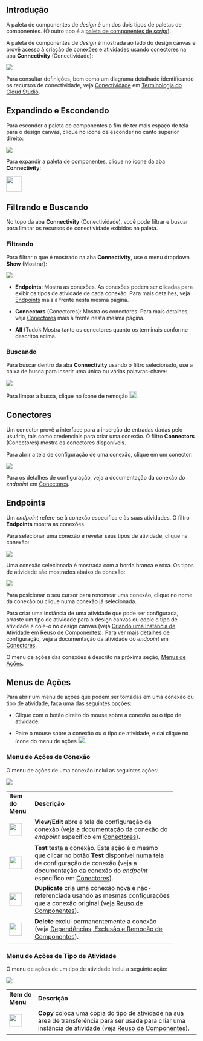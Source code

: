 [//]: # (Paleta de Componentes de *Design*)
[//]: # (This is a translation of Version 5, published on October 20, 2021.)

## Introdução

A paleta de componentes de *design* é um dos dois tipos de paletas de
componentes. (O outro tipo é a [paleta de componentes de
*script*](https://success.jitterbit.com/display/CS/Script+Component+Palette?showLanguage=pt_BR)).

A paleta de componentes de *design* é mostrada ao lado do design canvas
e provê acesso à criação de conexões e atividades usando conectores na
aba **Connectivity** (Conectividade):

<span class="confluence-embedded-file-wrapper"><img
src="https://docs-source.jitterbit.com/cs/component-palette/connectivity/all_amazon-s3_activities.png"
class="confluence-embedded-image confluence-external-resource"
data-image-src="https://docs-source.jitterbit.com/cs/component-palette/connectivity/all_amazon-s3_activities.png" /></span>

Para consultar definições, bem como um diagrama detalhado identificando
os recursos de conectividade, veja [Conectividade](https://success.jitterbit.com/display/CS/Cloud+Studio+Terminology#CloudStudioTerminology-connectivity?showLanguage=pt_BR) em
[Terminologia do Cloud Studio](https://success.jitterbit.com/display/CS/Cloud+Studio+Terminology?showLanguage=pt_BR).

## Expandindo e Escondendo

Para esconder a paleta de componentes a fim de ter mais espaço de tela
para o design canvas, clique no ícone de esconder no canto superior
direito:

<span
class="confluence-embedded-file-wrapper"><img src="https://docs-source.jitterbit.com/common/icons/collapse_2.png"
class="confluence-embedded-image confluence-external-resource"
data-image-src="https://docs-source.jitterbit.com/common/icons/collapse_2.png" /></span>

Para expandir a paleta de componentes, clique no ícone da aba
**Connectivity**:

<span
class="confluence-embedded-file-wrapper confluence-embedded-manual-size"><img
src="https://docs-source.jitterbit.com/common/icons/tab_connectivity.png"
class="confluence-embedded-image confluence-external-resource"
data-image-src="https://docs-source.jitterbit.com/common/icons/tab_connectivity.png"
height="40" /></span>

## Filtrando e Buscando

No topo da aba **Connectivity** (Conectividade), você pode filtrar e
buscar para limitar os recursos de conectividade exibidos na paleta.

### Filtrando

Para filtrar o que é mostrado na aba **Connectivity**, use o menu
dropdown **Show** (Mostrar):

<span class="confluence-embedded-file-wrapper"><img
src="https://docs-source.jitterbit.com/cs/component-palette/connectivity/show.png"
class="confluence-embedded-image confluence-external-resource"
data-image-src="https://docs-source.jitterbit.com/cs/component-palette/connectivity/show.png" /></span>

-   **Endpoints**: Mostra as conexões. As conexões podem ser clicadas
    para exibir os tipos de atividade de cada conexão. Para mais
    detalhes, veja [Endpoints](#DesignComponentPalette-endpoints) mais à frente nesta mesma página.

-   **Connectors** (Conectores): Mostra os conectores. Para mais
    detalhes, veja [Conectores](#DesignComponentPalette-connectors) mais à frente nesta mesma página.

-   **All** (Tudo): Mostra tanto os conectores quanto os terminais
    conforme descritos acima.

### Buscando

Para buscar dentro da aba **Connectivity** usando o filtro selecionado,
use a caixa de busca para inserir uma única ou várias palavras-chave:

<span class="confluence-embedded-file-wrapper"><img
src="https://docs-source.jitterbit.com/cs/component-palette/connectivity/all_amazon_search.png"
class="confluence-embedded-image confluence-external-resource"
data-image-src="https://docs-source.jitterbit.com/cs/component-palette/connectivity/all_amazon_search.png" /></span>

Para limpar a busca, clique no ícone de remoção
<span
class="confluence-embedded-file-wrapper confluence-embedded-manual-size"><img src="https://docs-source.jitterbit.com/common/icons/close_10.png"
class="confluence-embedded-image confluence-external-resource"
data-image-src="https://docs-source.jitterbit.com/common/icons/close_10.png"
height="18" /></span>.


## <span id="DesignComponentPalette-connectors" class="confluence-anchor-link conf-macro output-inline" hasbody="false" macro-name="anchor"> </span>Conectores

Um conector provê a interface para a inserção de entradas dadas pelo
usuário, tais como credenciais para criar uma conexão. O filtro
**Connectors** (Conectores) mostra os conectores disponíveis.

Para abrir a tela de configuração de uma conexão, clique em um conector:

<span class="confluence-embedded-file-wrapper"><img
src="https://docs-source.jitterbit.com/cs/component-palette/connectivity/connectors_amazon-s3.png"
class="confluence-embedded-image confluence-external-resource"
data-image-src="https://docs-source.jitterbit.com/cs/component-palette/connectivity/connectors_amazon-s3.png" /></span>

Para os detalhes de configuração, veja a documentação da conexão do
*endpoint* em [Conectores](https://success.jitterbit.com/display/CS/Connectors?showLanguage=pt_BR).

## Endpoints

Um *endpoint* refere-se à conexão específica e às suas atividades. O
filtro **Endpoints** mostra as conexões.

Para selecionar uma conexão e revelar seus tipos de atividade, clique na
conexão:

<span class="confluence-embedded-file-wrapper"><img
src="https://docs-source.jitterbit.com/cs/component-palette/connectivity/endpoints_amazon-s3_connection.png"
class="confluence-embedded-image confluence-external-resource"
data-image-src="https://docs-source.jitterbit.com/cs/component-palette/connectivity/endpoints_amazon-s3_connection.png" /></span>

Uma conexão selecionada é mostrada com a borda branca e roxa. Os tipos
de atividade são mostrados abaixo da conexão:

<span class="confluence-embedded-file-wrapper"><img
src="https://docs-source.jitterbit.com/cs/component-palette/connectivity/endpoints_amazon-s3_activities.png"
class="confluence-embedded-image confluence-external-resource"
data-image-src="https://docs-source.jitterbit.com/cs/component-palette/connectivity/endpoints_amazon-s3_activities.png" /></span>

Para posicionar o seu cursor para renomear uma conexão, clique no nome
da conexão ou clique numa conexão já selecionada.

Para criar uma instância de uma atividade que pode ser configurada,
arraste um tipo de atividade para o design canvas ou copie o tipo de
atividade e cole-o no design canvas (veja [Criando uma Instância de
Atividade](https://success.jitterbit.com/display/CS/Component+Reuse?showLanguage=pt_BR#ComponentReuse-creating-an-activity-instance) em [Reuso de Componentes](https://success.jitterbit.com/display/CS/Component+Reuse?showLanguage=pt_BR)). Para ver mais detalhes de
configuração, veja a documentação da atividade do *endpoint* em
[Conectores](https://success.jitterbit.com/display/CS/Connectors?showLanguage=pt_BR).

O menu de ações das conexões é descrito na próxima seção, [Menus de
Ações](#DesignComponentPalette-actions-menus).


## <span id="DesignComponentPalette-actions-menus" class="confluence-anchor-link conf-macro output-inline" hasbody="false" macro-name="anchor"> </span>Menus de Ações

Para abrir um menu de ações que podem ser tomadas em uma conexão ou tipo
de atividade, faça uma das seguintes opções:

-   Clique com o botão direito do mouse sobre a conexão ou o tipo de
    atividade.

-   Paire o mouse sobre a conexão ou o tipo de atividade, e daí clique
    no ícone do menu de ações
    <span
    class="confluence-embedded-file-wrapper confluence-embedded-manual-size"><img
    src="https://docs-source.jitterbit.com/common/icons/actions-menu_24.png"
    class="confluence-embedded-image confluence-external-resource"
    data-image-src="https://docs-source.jitterbit.com/common/icons/actions-menu_24.png"
    height="18" /></span>.

### Menu de Ações de Conexão

O menu de ações de uma conexão inclui as seguintes ações:

<span class="confluence-embedded-file-wrapper"><img
src="https://docs-source.jitterbit.com/cs/component-palette/connectivity/connection_actions-menu.png"
class="confluence-embedded-image confluence-external-resource"
data-image-src="https://docs-source.jitterbit.com/cs/component-palette/connectivity/connection_actions-menu.png" /></span>

<div class="table-wrap">

<table class="relative-table confluenceTable" style="width: 87.7076%;">
<colgroup>
<col style="width: 15%" />
<col style="width: 84%" />
</colgroup>
<tbody>
<tr class="header header">
<td class="highlight-grey confluenceTd"
data-highlight-colour="grey"><strong>Item do Menu</strong></td>
<td class="highlight-grey confluenceTd"
data-highlight-colour="grey"><strong>Descrição</strong></td>
</tr>
<tr class="odd odd">
<td class="confluenceTd"><div class="content-wrapper">
<p><span
class="confluence-embedded-file-wrapper confluence-embedded-manual-size"><img
src="https://docs-source.jitterbit.com/cs/menu-items/view-edit.png"
class="confluence-embedded-image confluence-external-resource"
data-image-src="https://docs-source.jitterbit.com/cs/menu-items/view-edit.png"
height="33" /></span></p>
</div></td>
<td class="confluenceTd"><strong>View/Edit</strong> abre a tela de configuração da conexão
(veja a documentação da conexão do <em>endpoint</em> específico em
  <a
  href="https://success.jitterbit.com/display/CS/Connectors">Conectores</a>).</td>
</tr>
<tr class="header header">
<td class="confluenceTd"><div class="content-wrapper">
<p><span
class="confluence-embedded-file-wrapper confluence-embedded-manual-size"><img
src="https://docs-source.jitterbit.com/cs/menu-items/test.png"
class="confluence-embedded-image confluence-external-resource"
data-image-src="https://docs-source.jitterbit.com/cs/menu-items/test.png"
height="33" /></span></p>
</div></td>
<td class="confluenceTd"><strong>Test</strong> testa a conexão. Esta ação é o mesmo que
clicar no botão <strong>Test</strong> disponível numa tela de
configuração de conexão (veja a documentação da conexão do
<em>endpoint</em> específico em <a
href="https://success.jitterbit.com/display/CS/Connectors">Conectores</a>).</td>
</tr>
<tr class="odd odd">
<td class="confluenceTd"><div class="content-wrapper">
<p><span
class="confluence-embedded-file-wrapper confluence-embedded-manual-size"><img
src="https://docs-source.jitterbit.com/cs/menu-items/duplicate.png"
class="confluence-embedded-image confluence-external-resource"
data-image-src="https://docs-source.jitterbit.com/cs/menu-items/duplicate.png"
height="33" /></span></p>
</div></td>
<td class="confluenceTd"><strong>Duplicate</strong> cria uma conexão nova e não-referenciada
usando as mesmas configurações que a conexão original (veja <a href="https://success.jitterbit.com/display/CS/Component+Reuse">Reuso de
Componentes</a>).</td>
</tr>
<tr class="header header">
<td class="confluenceTd"><div class="content-wrapper">
<p><span
class="confluence-embedded-file-wrapper confluence-embedded-manual-size"><img
src="https://docs-source.jitterbit.com/cs/menu-items/delete.png"
class="confluence-embedded-image confluence-external-resource"
data-image-src="https://docs-source.jitterbit.com/cs/menu-items/delete.png"
height="33" /></span></p>
</div></td>
<td class="confluenceTd"><strong>Delete</strong> exclui permanentemente a conexão (veja
  <a
  href="https://success.jitterbit.com/display/CS/Component+Dependencies%2C+Deletion%2C+and+Removal">Dependências, Exclusão e Remoção de Componentes</a>).</td>
</tr>
</tbody>
</table>

</div>

### <span id="DesignComponentPalette-activity-type-actions-menu" class="confluence-anchor-link conf-macro output-inline" hasbody="false" macro-name="anchor"> </span>Menu de Ações de Tipo de Atividade

O menu de ações de um tipo de atividade inclui a seguinte ação:

<span class="confluence-embedded-file-wrapper"><img
src="https://docs-source.jitterbit.com/cs/component-palette/connectivity/activity-type_actions-menu.png"
class="confluence-embedded-image confluence-external-resource"
data-image-src="https://docs-source.jitterbit.com/cs/component-palette/connectivity/activity-type_actions-menu.png" /></span>

<div class="table-wrap">

<table class="relative-table confluenceTable">
<colgroup>
<col style="width: 15%" />
<col style="width: 84%" />
</colgroup>
<tbody>
<tr class="header header">
<td class="highlight-grey confluenceTd"
data-highlight-colour="grey"><strong>Item do Menu</strong></td>
<td class="highlight-grey confluenceTd"
data-highlight-colour="grey"><strong>Descrição</strong></td>
</tr>
<tr class="odd odd">
<td class="confluenceTd"><div class="content-wrapper">
<p><span
class="confluence-embedded-file-wrapper confluence-embedded-manual-size"><img
src="https://docs-source.jitterbit.com/cs/menu-items/copy.png"
class="confluence-embedded-image confluence-external-resource"
data-image-src="https://docs-source.jitterbit.com/cs/menu-items/copy.png"
height="33" /></span></p>
</div></td>
<td class="confluenceTd"><strong>Copy</strong> coloca uma cópia do tipo de atividade na sua
área de transferência para ser usada para criar uma instância de
atividade (veja <a href="https://success.jitterbit.com/display/CS/Component+Reuse">Reuso de Componentes</a>).</td>
</tr>
</tbody>
</table>

</div>
